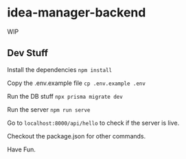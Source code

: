 # idea-manager-backend

WIP


## Dev Stuff

Install the dependencies `npm install`

Copy the .env.example file `cp .env.example .env`

Run the DB stuff `npx prisma migrate dev`

Run the server `npm run serve`

Go to `localhost:8000/api/hello` to check if the server is live.

Checkout the package.json for other commands.

Have Fun.

